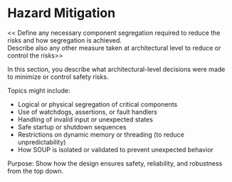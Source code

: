 # Hazard Mitigation

<< Define any necessary component segregation required to reduce the risks and how segregation is achieved.  
Describe also any other measure taken at architectural level to reduce or control the risks>>

In this section, you describe what architectural-level decisions were made to minimize or control safety risks.

Topics might include:

- Logical or physical segregation of critical components
- Use of watchdogs, assertions, or fault handlers
- Handling of invalid input or unexpected states
- Safe startup or shutdown sequences
- Restrictions on dynamic memory or threading (to reduce unpredictability)
- How SOUP is isolated or validated to prevent unexpected behavior

Purpose: Show how the design ensures safety, reliability, and robustness from the top down.